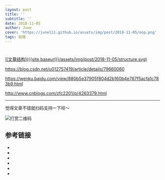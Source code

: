 ```yaml
---
layout: post
title: ''
subtitle: ''
date: 2018-11-05
author: June
cover: 'https://june111.github.io/assets/img/post/2018-11-05/oop.png'
tags: 前端
---
```


# 

<a data-fancybox="gallery" href="{{site.baseurl}}/assets/img/post/2018-11-05/structure.svg">
![文章结构]({{site.baseurl}}/assets/img/post/2018-11-05/structure.svg)
</a>

https://blog.csdn.net/u012757419/article/details/79660060

https://wenku.baidu.com/view/880b5e37905f804d2b160b4e767f5acfa1c783b9.html

http://www.cnblogs.com/zfc2201/p/4263379.html

---

觉得文章不错就扫码支持一下呗～

![打赏二维码](https://june111.github.io/assets/img/post/pay-qr.jpg)

## 参考链接

* []()
* []()
* []()
* []()
* []()
* []()